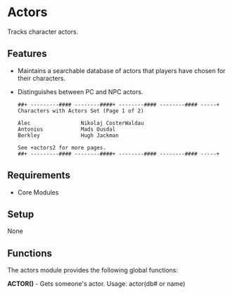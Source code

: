 # Actors
Tracks character actors.

## Features 
* Maintains a searchable database of actors that players have chosen for their characters.
* Distinguishes between PC and NPC actors.


      ##+ ---------#### --------####+ --------#### --------#### -----+
      Characters with Actors Set (Page 1 of 2)
  
      Alec                Nikolaj CosterWaldau 
      Antonius            Mads Ousdal          
      Berkley             Hugh Jackman                 
  
      See +actors2 for more pages.
      ##+ ---------#### --------####+ --------#### --------#### -----+


## Requirements 
* Core Modules
## Setup 
None

## Functions 
The actors module provides the following global functions:

**ACTOR()** - Gets someone's actor.
Usage: actor(db# or name)
